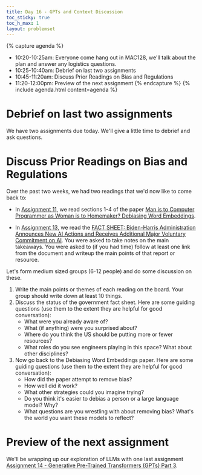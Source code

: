 ```yaml
---
title: Day 16 - GPTs and Context Discussion
toc_sticky: true 
toc_h_max: 1
layout: problemset
---
```


{% capture agenda %}
* 10:20-10:25am: Everyone come hang out in MAC128, we'll talk about the plan and answer any logistics questions.
* 10:25-10:40am: Debrief on last two assignments
* 10:45-11:20am: Discuss Prior Readings on Bias and Regulations
* 11:20-12:00pm: Preview of the next assignment
{% endcapture %}
{% include agenda.html content=agenda %}

# Debrief on last two assignments
We have two assignments due today. We'll give a little time to debrief and ask questions.

# Discuss Prior Readings on Bias and Regulations

Over the past two weeks, we had two readings that we'd now like to come back to:  
* In [Assignment 11](../assignments/assignment11/assignment11#bias-in-word-embeddings), we read sections 1-4 of the paper [Man is to Computer Programmer as Woman is to Homemaker? Debiasing Word Embeddings](https://www.researchgate.net/profile/Venkatesh-Saligrama/publication/305615978_Man_is_to_Computer_Programmer_as_Woman_is_to_Homemaker_Debiasing_Word_Embeddings/links/57a20cd508aeef8f311e0871/Man-is-to-Computer-Programmer-as-Woman-is-to-Homemaker-Debiasing-Word-Embeddings.pdf).

* In [Assignment 13](../assignments/assignment13/assignment13#issues-in-regulation-minimizing-harms-and-maximizing-benefits-for-ai), we read the [FACT SHEET: Biden-⁠Harris Administration Announces New AI Actions and Receives Additional Major Voluntary Commitment on AI](https://www.whitehouse.gov/briefing-room/statements-releases/2024/07/26/fact-sheet-biden-harris-administration-announces-new-ai-actions-and-receives-additional-major-voluntary-commitment-on-ai/).  You were asked to take notes on the main takeaways.  You were asked to (if you had time) follow at least one link from the document and writeup the main points of that report or resource.

Let's form medium sized groups (6-12 people) and do some discussion on these.
1. Write the main points or themes of each reading on the board. Your group should write down at least 10 things.
2. Discuss the status of the government fact sheet. Here are some guiding questions (use them to the extent they are helpful for good conversation):  
    * What were you already aware of?
    * What (if anything) were you surprised about?
    * Where do you think the US should be putting more or fewer resources?
    * What roles do you see engineers playing in this space? What about other disciplines? 
3. Now go back to the Debiasing Word Embeddings paper. Here are some guiding questions (use them to the extent they are helpful for good conversation):  
    * How did the paper attempt to remove bias?
    * How well did it work?
    * What other strategies could you imagine trying?
    * Do you think it's easier to debias a person or a large language model? Why?
    * What questions are you wrestling with about removing bias? What's the world you want these models to reflect?

# Preview of the next assignment
We'll be wrapping up our exploration of LLMs with one last assignment [Assignment 14 - Generative Pre-Trained Transformers (GPTs) Part 3](../assignments/assignment14/assignment14).